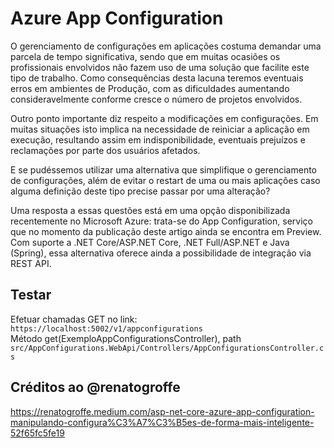 # Azure App Configuration

O gerenciamento de configurações em aplicações costuma demandar uma parcela de tempo significativa, sendo que em muitas ocasiões os profissionais envolvidos não fazem uso de uma solução que facilite este tipo de trabalho. Como consequências desta lacuna teremos eventuais erros em ambientes de Produção, com as dificuldades aumentando consideravelmente conforme cresce o número de projetos envolvidos.

Outro ponto importante diz respeito a modificações em configurações. Em muitas situações isto implica na necessidade de reiniciar a aplicação em execução, resultando assim em indisponibilidade, eventuais prejuízos e reclamações por parte dos usuários afetados.

E se pudéssemos utilizar uma alternativa que simplifique o gerenciamento de configurações, além de evitar o restart de uma ou mais aplicações caso alguma definição deste tipo precise passar por uma alteração?

Uma resposta a essas questões está em uma opção disponibilizada recentemente no Microsoft Azure: trata-se do App Configuration, serviço que no momento da publicação deste artigo ainda se encontra em Preview. Com suporte a .NET Core/ASP.NET Core, .NET Full/ASP.NET e Java (Spring), essa alternativa oferece ainda a possibilidade de integração via REST API.

## Testar
Efetuar chamadas GET no link: `https://localhost:5002/v1/appconfigurations`
</br>
Método get(ExemploAppConfigurationsController), path `src/AppConfigurations.WebApi/Controllers/AppConfigurationsController.cs`

## Créditos ao @renatogroffe
https://renatogroffe.medium.com/asp-net-core-azure-app-configuration-manipulando-configura%C3%A7%C3%B5es-de-forma-mais-inteligente-52f65fc5fe19

